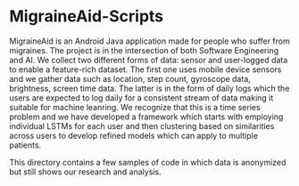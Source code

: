 # MigraineAid-Scripts

MigraineAid is an Android Java application made for people who suffer from migraines. The project is in the intersection of both Software Engineering and AI. We collect two different forms of data: sensor and user-logged data to enable a feature-rich dataset. The first one uses mobile device sensors and we gather data such as location, step count, gyroscope data, brightness, screen time data. The latter is in the form of daily logs which the users are expected to log daily for a consistent stream of data making it suitable for machine leanring. We recognize that this is a time series problem and we have developed a framework which starts with employing individual LSTMs for each user and then clustering based on similarities across users to develop refined models which can apply to multiple patients.

This directory contains a few samples of code in which data is anonymized but still shows our research and analysis. 
